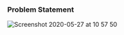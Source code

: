 ### Problem Statement


![Screenshot 2020-05-27 at 10 57 50](https://user-images.githubusercontent.com/26361028/82981164-ea576500-a008-11ea-91d2-96d133a6e74f.png)
